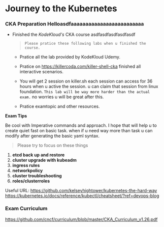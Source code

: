 

# Journey to the Kubernetes
### CKA Preparation Helloasdfaaaaaaaaaaaaaaaaaaaaaaaaa

- Finished the *KodeKloud's* CKA course asdfasdfasdfasdfasdf

  > `Please pratice these following labs when u finished the course.`

  - Pratice all the lab provided by KodeKloud Udemy.

  - Pratice on https://killercoda.com/killer-shell-cka finished all interactive scenarios.

  - You will get 2 session on killer.sh each session can access for 36 hours when u active the session. u can claim that session from linux foundation. `This lab will be way more harder than the actual exam.` no worries u will be great after this.

  - Pratice examtopic and other resources.


**Exam Tips**

Be cool with Imperative commands and approach. I hope that will help u to create quiet fast on basic task. when if u need way more than task u can modify after generating the basic yaml syntax.

> Please try to focus on these things

1. **etcd back up and restore**
2. **cluster upgrade with kubeadm**
3. **ingress rules**
4. **networkpolicy**
5. **cluster troubleshooting**
6. **roles/clusterroles**

Useful URL:
https://github.com/kelseyhightower/kubernetes-the-hard-way
https://kubernetes.io/docs/reference/kubectl/cheatsheet/?ref=devops-blog


### Exam Curriculum
https://github.com/cncf/curriculum/blob/master/CKA_Curriculum_v1.26.pdf







